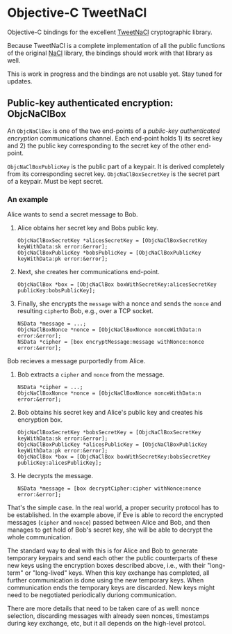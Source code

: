 # Objective-C TweetNaCl

Objective-C bindings for the excellent [TweetNaCl](http://tweetnacl.cr.yp.to) cryptographic library.

Because TweetNaCl is a complete implementation of all the public functions of the original [NaCl](http://nacl.cr.yp.to) library,
the bindings should work with that library as well.

This is work in progress and the bindings are not usable yet. Stay tuned for updates.

## Public-key authenticated encryption: ObjcNaClBox

An ```ObjcNaClBox``` is one of the two end-points of a _public-key authenticated encryption_ communications channel. Each end-point holds 1) its secret key and 2) the public key corresponding to the secret key of the other end-point.

```ObjcNaClBoxPublicKey``` is the public part of a keypair. It is derived completely from its corresponding secret key.
```ObjcNaClBoxSecretKey``` is the secret part of a keypair. Must be kept secret.

### An example

Alice wants to send a secret message to Bob.

1. Alice obtains her secret key and Bobs public key.
    ```
    ObjcNaClBoxSecretKey *alicesSecretKey = [ObjcNaClBoxSecretKey keyWithData:sk error:&error];
    ObjcNaClBoxPublicKey *bobsPublicKey = [ObjcNaClBoxPublicKey keyWithData:pk error:&error];
    ```

2. Next, she creates her communications end-point.
    ```
    ObjcNaClBox *box = [ObjcNaClBox boxWithSecretKey:alicesSecretKey publicKey:bobsPublicKey];
    ```

3. Finally, she encrypts the ```message``` with a nonce and sends the ```nonce``` and resulting ```cipher```to Bob, e.g., over a TCP socket.
    ```
    NSData *message = ...;
    ObjcNaClBoxNonce *nonce = [ObjcNaClBoxNonce nonceWithData:n error:&error];
    NSData *cipher = [box encryptMessage:message withNonce:nonce error:&error];
    ```

Bob recieves a message purportedly from Alice.

1. Bob extracts a ```cipher``` and ```nonce``` from the message.
    ```
    NSData *cipher = ...;
    ObjcNaClBoxNonce *nonce = [ObjcNaClBoxNonce nonceWithData:n error:&error];
    ```

2. Bob obtains his secret key and Alice's public key and creates his encryption box.
    ```
    ObjcNaClBoxSecretKey *bobsSecretKey = [ObjcNaClBoxSecretKey keyWithData:sk error:&error];
    ObjcNaClBoxPublicKey *alicesPublicKey = [ObjcNaClBoxPublicKey keyWithData:pk error:&error];
    ObjcNaClBox *box = [ObjcNaClBox boxWithSecretKey:bobsSecretKey publicKey:alicesPublicKey];
    ```

3. He decrypts the message.
    ```
    NSData *message = [box decryptCipher:cipher withNonce:nonce error:&error];
    ```

That's the simple case. In the real world, a proper security protocol has to be established. In the example above, if Eve is able to record the encrypted messages (```cipher``` and ```nonce```) passed between Alice and Bob, and then manages to get hold of Bob's secret key, she will be able to decrypt the whole communication.

The standard way to deal with this is for Alice and Bob to generate temporary keypairs and send each other the public counterparts of these new keys using the encryption boxes described above, i.e., with their "long-term" or "long-lived" keys. When this key exchange has completed, all further communication is done using the new temporary keys. When communication ends the temporary keys are discarded. New keys might need to be negotiated periodically duriong communication.

There are more details that need to be taken care of as well: nonce selection, discarding messages with already seen nonces, timestamps during key exchange, etc, but it all depends on the high-level protcol.

